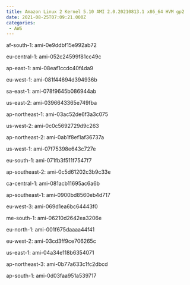 ```yaml
---
title: Amazon Linux 2 Kernel 5.10 AMI 2.0.20210813.1 x86_64 HVM gp2
date: 2021-08-25T07:09:21.000Z
categories:
 - AWS
---
```


af-south-1: ami-0e9ddbf15e992ab72

eu-central-1: ami-052c24599f81cc49c

ap-east-1: ami-08eaf1ccdc40f4da9

eu-west-1: ami-081f44694d394936b

sa-east-1: ami-078f9645b086944ab

us-east-2: ami-0396643365e749fba

ap-northeast-1: ami-03ac52de6f3a3c075

us-west-2: ami-0c0c5692729d9c263

ap-northeast-2: ami-0ab1f8ef1af36737a

us-west-1: ami-07f75398e643c727e

eu-south-1: ami-071fb3f511f7547f7

ap-southeast-2: ami-0c5d61202c3b9c33e

ca-central-1: ami-081acb11695ac6a6b

ap-southeast-1: ami-0900bd8560eb4d717

eu-west-3: ami-069d1ea6bc64443f0

me-south-1: ami-06210d2642ea3206e

eu-north-1: ami-001f675daaaa44f41

eu-west-2: ami-03cd3ff9ce706265c

us-east-1: ami-04a34e118b6354071

ap-northeast-3: ami-0b77a633c1fc2dbcd

ap-south-1: ami-0d03faa951a539717


